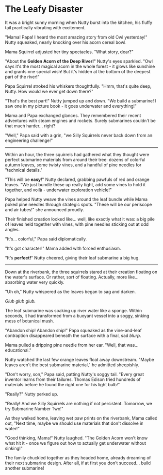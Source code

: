 # The Leafy Disaster

It was a bright sunny morning when Nutty burst into the kitchen, his fluffy tail practically vibrating with excitement.

"Mama! Papa! I heard the most amazing story from old Owl yesterday!" Nutty squeaked, nearly knocking over his acorn cereal bowl.

Mama Squirrel adjusted her tiny spectacles. "What story, dear?"

"About the **Golden Acorn of the Deep River!**" Nutty's eyes sparkled. "Owl says it's the most magical acorn in the whole forest - it glows like sunshine and grants one special wish! But it's hidden at the bottom of the deepest part of the river!"

Papa Squirrel stroked his whiskers thoughtfully. "Hmm, that's quite deep, Nutty. How would we ever get down there?"

"That's the best part!" Nutty jumped up and down. "We build a submarine! I saw one in my picture book - it goes underwater and everything!"

Mama and Papa exchanged glances. They remembered their recent adventures with steam engines and rockets. Surely submarines couldn't be that much harder... right?

"Well," Papa said with a grin, "we Silly Squirrels never back down from an engineering challenge!"

---

Within an hour, the three squirrels had gathered what they thought were perfect submarine materials from around their tree: dozens of colorful autumn leaves, some twisty vines, and a handful of pine needles for "technical details."

"This will be **easy**!" Nutty declared, grabbing pawfuls of red and orange leaves. "We just bundle these up really tight, add some vines to hold it together, and voilà - underwater exploration vehicle!"

Papa helped Nutty weave the vines around the leaf bundle while Mama poked pine needles through strategic spots. "These will be our periscope and air tubes!" she announced proudly.

Their finished creation looked like... well, like exactly what it was: a big pile of leaves held together with vines, with pine needles sticking out at odd angles.

"It's... colorful," Papa said diplomatically.

"It's got character!" Mama added with forced enthusiasm.

"It's **perfect!**" Nutty cheered, giving their leaf submarine a big hug.

---

Down at the riverbank, the three squirrels stared at their creation floating on the water's surface. Or rather, sort of floating. Actually, more like... absorbing water very quickly.

"Uh oh," Nutty whispered as the leaves began to sag and darken.

*Glub glub glub.*

The leaf submarine was soaking up river water like a sponge. Within seconds, it had transformed from a buoyant vessel into a soggy, sinking mess of botanical mush.

"Abandon ship! Abandon ship!" Papa squeaked as the vine-and-leaf contraption disappeared beneath the surface with a final, sad *blurp*.

Mama pulled a dripping pine needle from her ear. "Well, that was... educational."

Nutty watched the last few orange leaves float away downstream. "Maybe leaves aren't the best submarine material," he admitted sheepishly.

"Don't worry, son," Papa said, patting Nutty's soggy tail. "Every great inventor learns from their failures. Thomas Edison tried hundreds of materials before he found the right one for his light bulb!"

"Really?" Nutty perked up.

"Really! And we Silly Squirrels are nothing if not persistent. Tomorrow, we try Submarine Number Two!"

As they walked home, leaving wet paw prints on the riverbank, Mama called out, "Next time, maybe we should use materials that don't dissolve in water!"

"Good thinking, Mama!" Nutty laughed. "The Golden Acorn won't know what hit it - once we figure out how to actually get underwater without sinking!"

The family chuckled together as they headed home, already dreaming of their next submarine design. After all, if at first you don't succeed... build another submarine!